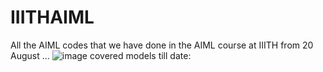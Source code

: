# IIITHAIML
All the AIML codes that we have done in the AIML course at IIITH from 20 August ...
![image](https://github.com/hydracsnova13/IIITHAIML/assets/142716610/3c061c64-aa33-4372-ad59-4d9bb83a98c2)
covered models till date:

